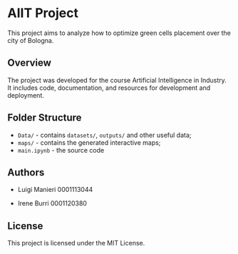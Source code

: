 # AIIT Project

This project aims to analyze how to optimize green cells placement over the city of Bologna.

## Overview

The project was developed for the course Artificial Intelligence in Industry.
It includes code, documentation, and resources for development and deployment.

## Folder Structure

- `Data/` - contains `datasets/`, `outputs/` and other useful data;
- `maps/` - contains the generated interactive maps;
- `main.ipynb` - the source code

## Authors

- Luigi Manieri 0001113044

- Irene Burri 0001120380

## License

This project is licensed under the MIT License.
